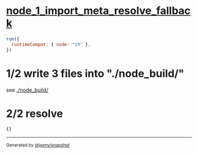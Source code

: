 # [node_1_import_meta_resolve_fallback](../../import_meta_resolve_node.test.mjs#L20)

```js
run({
  runtimeCompat: { node: "19" },
})
```

# 1/2 write 3 files into "./node_build/"

see [./node_build/](./node_build/)

# 2/2 resolve

```js
{}
```
---

<sub>
  Generated by <a href="https://github.com/jsenv/core/tree/main/packages/independent/snapshot">@jsenv/snapshot</a>
</sub>